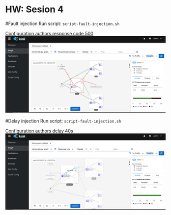 # HW: Sesion 4

#Fault injection
Run script: `script-fault-injection.sh`

[Configuration authors response code 500](/authors/deployment/fault_injection.yml.yml)
![Alt text](resources/fault_injection.png?raw=true)

#Delay injection
Run script: `script-fault-injection.sh`

[Configuration authors delay 40s](/authors/deployment/delay_injection.yml)
![Alt text](resources/delay_injection.png?raw=true)